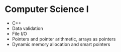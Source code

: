 # Computer Science I
- C++
- Data validation
- File I/O
- Pointers and pointer arithmetic, arrays as pointers
- Dynamic memory allocation and smart pointers
